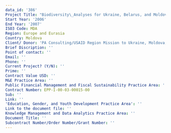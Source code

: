 ```yaml
---
data_id: '386'
Project Title: "Biodiversity\_Analyses for Ukraine, Belarus, and Moldova"
Start Year: '2006'
End Year: '2007'
ISO3 Code: MDA
Region: Europe and Eurasia
Country: Moldova
Client/ Donor: 'PA Consulting/USAID Region Mission to Ukraine, Moldova,and Belarus'
Brief Discription: ''
Point of contact: ''
Email: ''
Phone: ''
Current Project? (Y/N): ''
Prime: ''
Contract Value USD: ''
M&E Practice Area: ''
Public Financial Management and Fiscal Sustainability Practice Area: ''
Contract Number: EPP-I-00-03-00015-00
Sub: ''
Link: ''
'Education, Gender, and Youth Development Practice Area': ''
Link to the document file: ''
Knowledge Management and Data Analytics Practice Area: ''
Document Title: ''
Subcontract Number/Order Number/Grant Number: ''
---
```

